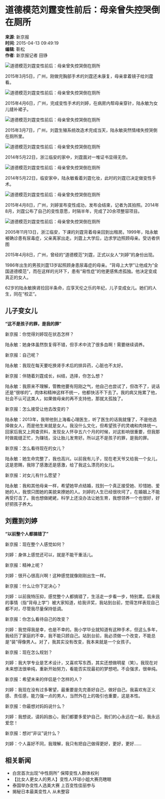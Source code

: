 # 道德模范刘霆变性前后：母亲曾失控哭倒在厕所

**来源**: 新京报  
**时间**: 2015-04-13 09:49:19  
**编辑**: 靳松  
**作者**: 新京报记者 田铮  

![道德模范刘霆变性前后：母亲曾失控哭倒在厕所](https://crionline-media.cri.cn/M00/0C/82/CqgNOlUrIWiAXxKkAAAAAAAAAAA957.400x266.jpg)

2015年3月5日，广州，刚做完胸部手术的刘霆还未康复，母亲拿着镜子给刘霆看。

![道德模范刘霆变性前后：母亲曾失控哭倒在厕所](https://crionline-media.cri.cn/M00/0C/82/CqgNOlUrIWiAda1qAAAAAAAAAAA615.400x300.jpg)

2015年4月6日，广州，完成变性手术的刘婷，在病房内帮母亲穿针，陆永敏为女儿缝补裙子。

![道德模范刘霆变性前后：母亲曾失控哭倒在厕所](https://crionline-media.cri.cn/M00/0C/82/CqgNOlUrIWiAK8EhAAAAAAAAAAA109.400x266.jpg)

2015年3月7日，广州，刘霆生殖系统改造术完成当天，陆永敏突然情绪失控哭倒在厕所里。

![道德模范刘霆变性前后：母亲曾失控哭倒在厕所](https://crionline-media.cri.cn/M00/0C/82/CqgNOlUrIWmAFmqTAAAAAAAAAAA204.400x266.jpg)

2014年5月22日，浙江临安的家中，刘霆面对一堆证书显得无奈。

![道德模范刘霆变性前后：母亲曾失控哭倒在厕所](https://crionline-media.cri.cn/M00/0C/82/CqgNOlUrIWmAOHupAAAAAAAAAAA844.400x266.jpg)

2014年5月22日，临安家中，陆永敏看着刘霆化妆，此时的刘霆已决定做变性手术。

![道德模范刘霆变性前后：母亲曾失控哭倒在厕所](https://crionline-media.cri.cn/M00/0C/82/CqgNOlUrIWmAakfNAAAAAAAAAAA618.400x266.jpg)

2015年4月8日，广州，刘婷宣布变性成功，发布会结束，记者为其拍照。2014年8月，刘霆公布了自己的变性意愿，时隔半年，完成了20余项整容项目。

![道德模范刘霆变性前后：母亲曾失控哭倒在厕所](https://crionline-media.cri.cn/M00/0C/82/CqgNOlUrIWmAVByiAAAAAAAAAAA840.400x268.jpg)

2005年11月13日，浙江临安，下课的刘霆背着母亲回到出租房。1999年，陆永敏被确诊患有尿毒症，父亲离家出走。刘霆上大学后，边求学边照顾母亲。受访者供图

2015年4月8日，广州，曾经的“道德模范”刘霆，正式以女人“刘婷”的身份出现。

1986年出生的男孩刘霆13岁起照顾身患尿毒症的母亲。“背母上大学”让他成为“全国道德模范”，而在这样的光环下，患有“易性症”的他更感焦虑孤独。他决定变成真正的女人。

62岁的陆永敏换肾捡回半条命，应享天伦之乐的年纪，儿子变成女儿。她们的人生，同在“校正”。

## 儿子变女儿

**“这不是孩子的罪，是我的罪”**

新京报：你觉得刘婷现在状态怎样？

陆永敏：她身体虽然恢复得不错，但手术中流了很多血啊！需要继续调养。

新京报：自己呢？

陆永敏：我现在每天要吃换肾手术后的排异药，心脏也不太好。

新京报：伴随着刘霆成长，纠结，选择，你怎么想？

陆永敏：我原来不理解，管教他要有阳刚之气，他自己也尝试了，但改不了，说话还是“很嗲的”。肉体和精神这样不统一，他都快活不下去了。我的病又拖累了他，社会不认可这类人，如果做母亲的再不支持他，那就太孤独了。

新京报：怎么接受让他去改变的？

陆永敏：2013年，我带他到上海看心理医生，听了医生的话我就懂了，不是他选择做女人，而是他生来就是女人。我没什么文化，但希望孩子的灵魂和肉体统一。回家后我又上网查资料，发现女人怀孕五六个月的时候，对这影响很重要，但我那时做裁缝正忙，为赚钱，没让胎儿发育好。所以这不是孩子的罪，是我的罪。

新京报：怎么看待现在的女儿？

陆永敏：她生命完整了，我也高兴。以前我有儿子，现在老天爷又给我一个女儿，这是恩赐，我除了感激还是感激，给了我这么漂亮的女儿。

新京报：对女儿有什么愿望？

陆永敏：我和其他母亲一样，希望她早点结婚，找到一个真正接受她、珍惜她、爱她的人，我恨只图她的美貌来撩她的人。刘婷的人生已经很坎坷了，在婚姻上不能再受打击了。我也想做姥姥，科学上还没办法让她生育，我想领养一个也很好，好好把孩子养大。

## 刘霆到刘婷

**“以前整个人都搞错了”**

新京报：现在整个人感觉如何？

刘婷：身体上感觉还可以，就是不能干重活儿。

新京报：精神上呢？

刘婷：很开心很高兴啊！这种感觉就像刚刚出生一样。

新京报：什么让你下定决心？

刘婷：以前我特压抑，感觉整个人都搞错了，生活走一步看一步，特别累。后来我的事情（指“背母上学”）被大家知道，给我评奖，我站到台前，觉得怎样表现自己都不对，尽管我尽量保持低调。

新京报：你怎么看待自己的改变？

刘婷：我觉得我是幸，也是不幸的。我小学毕业就知道有这种手术，但这么多年，我经历了家庭的不幸，我不能只顾自己。站到台前，我必须做一个改变，不能总是“装”得像男人。对了，我其实没有改变，我本来就是一个女孩子。

新京报：现在怎么规划？

刘婷：我大学专业是艺术设计，又喜欢写东西，其实还想做明星（笑）。我现在对未来想法很单纯，重新开始努力，看能否实现最初的梦想吧。不会强求，很单纯。

新京报：希望未来的伴侣是个怎样的人？

刘婷：我现在没有过多奢望，最重要是先完善好自己，做好自己。我喜欢有正义感、责任感，能力强一点的男人，当然外在上的吸引也重要，这是本性。

新京报：你最想对妈妈说什么？

刘婷：我想说，请妈妈放心，我们都要多爱护自己，我们的心永远在一起，我永远爱您！

新京报：想对“非议”说什么？

刘婷：个人喜好不同，我理解，我只有把自己做得更好，更好，更好……

## 相关新闻

- 白宫首次出现“中性厕所” 保障变性人群体权利
- 【比女人更女人的男人】变性人环球小姐大赛亮瞎眼
- 泰国举办变性人选美大赛 上百变性佳丽参与
- 揭秘日本最美变性人 从未整容